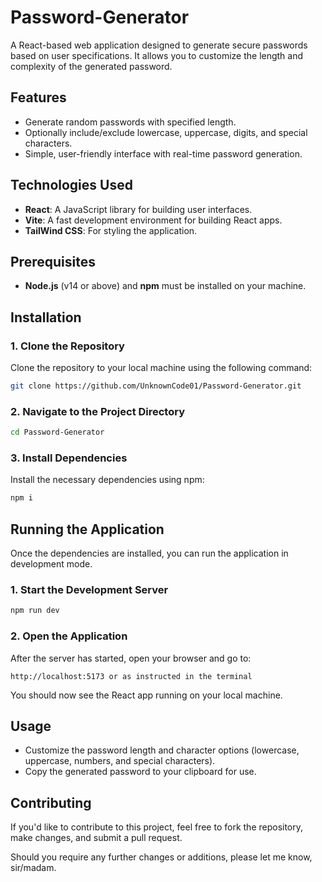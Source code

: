 # Password-Generator

A React-based web application designed to generate secure passwords based on user specifications. It allows you to customize the length and complexity of the generated password.

## Features

- Generate random passwords with specified length.
- Optionally include/exclude lowercase, uppercase, digits, and special characters.
- Simple, user-friendly interface with real-time password generation.

## Technologies Used

- **React**: A JavaScript library for building user interfaces.
- **Vite**: A fast development environment for building React apps.
- **TailWind CSS**: For styling the application.

## Prerequisites

- **Node.js** (v14 or above) and **npm** must be installed on your machine.

## Installation

### 1. Clone the Repository

Clone the repository to your local machine using the following command:

```bash
git clone https://github.com/UnknownCode01/Password-Generator.git
```

### 2. Navigate to the Project Directory

```bash
cd Password-Generator
```

### 3. Install Dependencies

Install the necessary dependencies using npm:

```bash
npm i
```

## Running the Application

Once the dependencies are installed, you can run the application in development mode.

### 1. Start the Development Server

```bash
npm run dev
```

### 2. Open the Application

After the server has started, open your browser and go to:

```
http://localhost:5173 or as instructed in the terminal
```

You should now see the React app running on your local machine.

## Usage

- Customize the password length and character options (lowercase, uppercase, numbers, and special characters).
- Copy the generated password to your clipboard for use.

## Contributing

If you'd like to contribute to this project, feel free to fork the repository, make changes, and submit a pull request.


Should you require any further changes or additions, please let me know, sir/madam.
